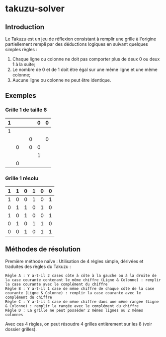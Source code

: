 # takuzu-solver

## Introduction

Le Takuzu est un jeu de réflexion consistant à remplir une grille à l'origine partiellement rempli par des déductions logiques en suivant quelques simples règles :

1. Chaque ligne ou colonne ne doit pas comporter plus de deux 0 ou deux 1 à la suite;
2. Le nombre de 0 et de 1 doit être égal sur une même ligne et une même colonne;
3. Aucune ligne ou colonne ne peut être identique.

## Exemples

### Grille 1 de taille 6

| 1 |   |   |   | 0 | 0 |
|:-:|:-:|:-:|:-:|:-:|:-:|
| 1 |   |   |   |   |   |
|   |   |   | 0 |   | 0 |
|   | 0 |   | 0 | 0 |   |
|   |   |   |   | 1 |   |
|   | 0 |   |   |   |   |

### Grille 1 résolu

| 1 | 1 | 0 | 1 | 0 | 0 |
|:-:|:-:|:-:|:-:|:-:|:-:|
| 1 | 0 | 0 | 1 | 0 | 1 |
| 0 | 1 | 1 | 0 | 1 | 0 |
| 1 | 0 | 1 | 0 | 0 | 1 |
| 0 | 1 | 0 | 1 | 1 | 0 |
| 0 | 0 | 1 | 0 | 1 | 1 |


## Méthodes de résolution

Première méthode naïve : Utilisation de 4 règles simple, dérivées et traduites des règles du Takuzu :

	Règle A : Y a-t-il 2 cases côte à côte à la gauche ou à la droite de la case courante contenant le même chiffre (Ligne & Colonne) : remplir la case courante avec le complément du chiffre
	Règle B : Y a-t-il 1 case de même chiffre de chaque côté de la case courante (Ligne & Colonne) : remplir la case courante avec le complément du chiffre
	Règle C : Y a-t-il 4 case de même chiffre dans une même rangée (Ligne & Colonne) : remplir la rangée avec le complément du chiffre
	Règle D : La grille ne peut posséder 2 mêmes lignes ou 2 mêmes colonnes

Avec ces 4 règles, on peut résoudre 4 grilles entièrement sur les 8 (voir dossier grilles).